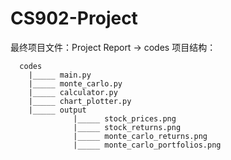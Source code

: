 # CS902-Project

最终项目文件：Project Report -> codes
项目结构：
```
  codes
    |_____ main.py
    |_____ monte_carlo.py
    |_____ calculator.py
    |_____ chart_plotter.py
    |_____ output
              |_____ stock_prices.png
              |_____ stock_returns.png
              |_____ monte_carlo_returns.png
              |_____ monte_carlo_portfolios.png
              
```
